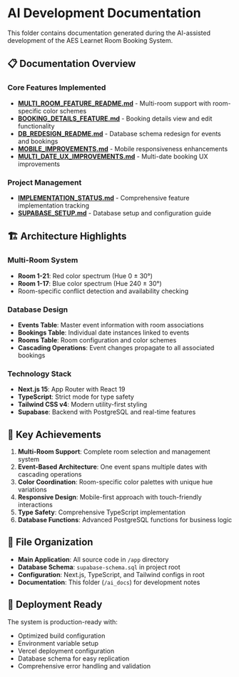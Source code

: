 # AI Development Documentation

This folder contains documentation generated during the AI-assisted development of the AES Learnet Room Booking System.

## 📋 Documentation Overview

### Core Features Implemented
- **[MULTI_ROOM_FEATURE_README.md](./MULTI_ROOM_FEATURE_README.md)** - Multi-room support with room-specific color schemes
- **[BOOKING_DETAILS_FEATURE.md](./BOOKING_DETAILS_FEATURE.md)** - Booking details view and edit functionality
- **[DB_REDESIGN_README.md](./DB_REDESIGN_README.md)** - Database schema redesign for events and bookings
- **[MOBILE_IMPROVEMENTS.md](./MOBILE_IMPROVEMENTS.md)** - Mobile responsiveness enhancements
- **[MULTI_DATE_UX_IMPROVEMENTS.md](./MULTI_DATE_UX_IMPROVEMENTS.md)** - Multi-date booking UX improvements

### Project Management
- **[IMPLEMENTATION_STATUS.md](./IMPLEMENTATION_STATUS.md)** - Comprehensive feature implementation tracking
- **[SUPABASE_SETUP.md](./SUPABASE_SETUP.md)** - Database setup and configuration guide

## 🏗️ Architecture Highlights

### Multi-Room System
- **Room 1-21**: Red color spectrum (Hue 0 ± 30°)
- **Room 1-17**: Blue color spectrum (Hue 240 ± 30°)
- Room-specific conflict detection and availability checking

### Database Design
- **Events Table**: Master event information with room associations
- **Bookings Table**: Individual date instances linked to events
- **Rooms Table**: Room configuration and color schemes
- **Cascading Operations**: Event changes propagate to all associated bookings

### Technology Stack
- **Next.js 15**: App Router with React 19
- **TypeScript**: Strict mode for type safety
- **Tailwind CSS v4**: Modern utility-first styling
- **Supabase**: Backend with PostgreSQL and real-time features

## 🎯 Key Achievements

1. **Multi-Room Support**: Complete room selection and management system
2. **Event-Based Architecture**: One event spans multiple dates with cascading operations
3. **Color Coordination**: Room-specific color palettes with unique hue variations
4. **Responsive Design**: Mobile-first approach with touch-friendly interactions
5. **Type Safety**: Comprehensive TypeScript implementation
6. **Database Functions**: Advanced PostgreSQL functions for business logic

## 📁 File Organization

- **Main Application**: All source code in `/app` directory
- **Database Schema**: `supabase-schema.sql` in project root
- **Configuration**: Next.js, TypeScript, and Tailwind configs in root
- **Documentation**: This folder (`/ai_docs`) for development notes

## 🚀 Deployment Ready

The system is production-ready with:
- Optimized build configuration
- Environment variable setup
- Vercel deployment configuration
- Database schema for easy replication
- Comprehensive error handling and validation